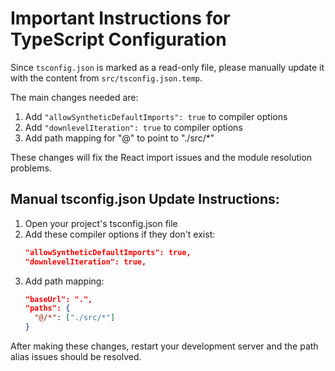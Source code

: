 
# Important Instructions for TypeScript Configuration

Since `tsconfig.json` is marked as a read-only file, please manually update it with the content from `src/tsconfig.json.temp`.

The main changes needed are:
1. Add `"allowSyntheticDefaultImports": true` to compiler options
2. Add `"downlevelIteration": true` to compiler options
3. Add path mapping for "@" to point to "./src/*"

These changes will fix the React import issues and the module resolution problems.

## Manual tsconfig.json Update Instructions:

1. Open your project's tsconfig.json file
2. Add these compiler options if they don't exist:
   ```json
   "allowSyntheticDefaultImports": true,
   "downlevelIteration": true,
   ```
3. Add path mapping:
   ```json
   "baseUrl": ".",
   "paths": {
     "@/*": ["./src/*"]
   }
   ```

After making these changes, restart your development server and the path alias issues should be resolved.

